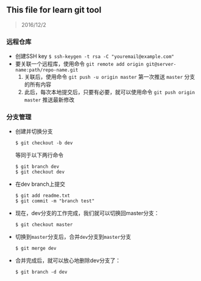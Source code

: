 ## This file for learn git tool
> 2016/12/2

### 远程仓库
- 创建SSH key `$ ssh-keygen -t rsa -C "youremail@example.com"`
- 要关联一个远程库，使用命令 `git remote add origin git@server-name:path/repo-name.git`
    1. 关联后，使用命令 `git push -u origin master` 第一次推送 `master` 分支的所有内容
    2. 此后，每次本地提交后，只要有必要，就可以使用命令 `git push origin master` 推送最新修改

### 分支管理
- 创建并切换分支
    ```
    $ git checkout -b dev
    ```
    等同于以下两行命令
    ```
    $ git branch dev
    $ git checkout dev
    ```
- 在dev branch上提交
    ```git
    $ git add readme.txt 
    $ git commit -m "branch test"
    ```
- 现在，dev分支的工作完成，我们就可以切换回master分支：
    ```
    $ git checkout master
    ```
- 切换到`master`分支后，合并`dev`分支到`master`分支
    ```
    $ git merge dev
    ```
- 合并完成后，就可以放心地删除dev分支了：
    ```
    $ git branch -d dev
    ```